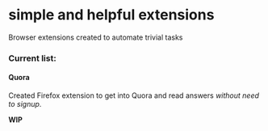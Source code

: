 # simple and helpful extensions

Browser extensions created to automate trivial tasks

### Current list:

#### Quora 

Created Firefox extension to get into Quora and read answers *without need to signup*.

**WIP**
